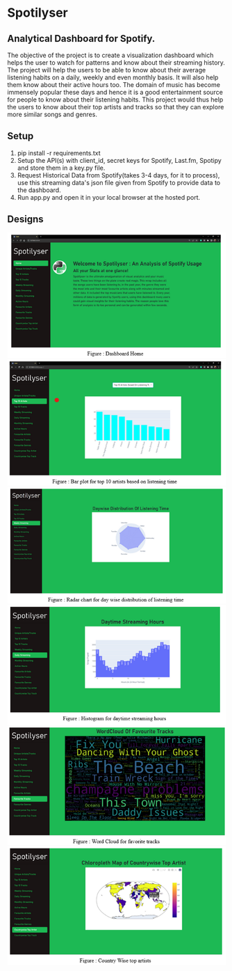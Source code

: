 # Spotilyser
## Analytical Dashboard for Spotify.
<p>The objective of the project is to create a visualization dashboard which helps the user to watch for patterns and know about their streaming history. The project will help the users to be able to know about their average listening habits on a daily, weekly and even monthly basis. It will also help them know about their active hours too. The domain of music has become immensely popular these days and hence it is a good entertainment source for people to know about their listening habits. This project would thus help the users to know about their top artists and tracks so that they can explore more similar songs and genres.</p>

## Setup
1. pip install -r requirements.txt
2. Setup the API(s) with client_id, secret keys for Spotify, Last.fm, Spotipy and store them in a key.py file.
3. Request Historical Data from Spotify(takes 3-4 days, for it to process), use this streaming data's json file given from Spotify to provide data to the dashboard.
4. Run app.py and open it in your local browser at the hosted port.

## Designs
<p align="center">
  <img  src="img/1.png">
  <img  src="img/2.png">
  <img  src="img/3.png">
  <img  src="img/4.png">
  <img  src="img/5.png">
  <img  src="img/6.png">
</p>
